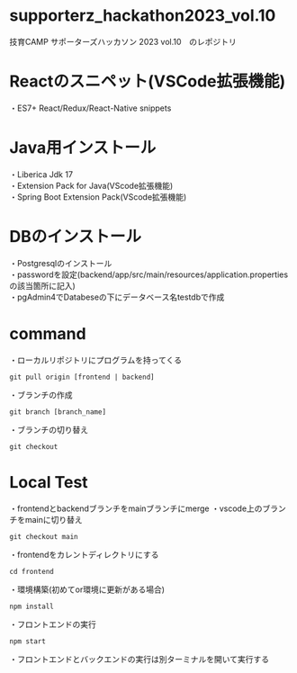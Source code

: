 # supporterz_hackathon2023_vol.10
技育CAMP サポーターズハッカソン 2023 vol.10　のレポジトリ

# Reactのスニペット(VSCode拡張機能)
・ES7+ React/Redux/React-Native snippets

# Java用インストール
・Liberica Jdk 17  
・Extension Pack for Java(VScode拡張機能)  
・Spring Boot Extension Pack(VScode拡張機能)  

# DBのインストール
・Postgresqlのインストール  
・passwordを設定(backend/app/src/main/resources/application.propertiesの該当箇所に記入)  
・pgAdmin4でDatabeseの下にデータベース名testdbで作成  

# command
・ローカルリポジトリにプログラムを持ってくる  
```
git pull origin [frontend | backend]
```
・ブランチの作成  
```
git branch [branch_name]
```
・ブランチの切り替え
```
git checkout
```

# Local Test
・frontendとbackendブランチをmainブランチにmerge
・vscode上のブランチをmainに切り替え
```
git checkout main
```
・frontendをカレントディレクトリにする
```
cd frontend
```
・環境構築(初めてor環境に更新がある場合)
```
npm install
```
・フロントエンドの実行
```
npm start
```
・フロントエンドとバックエンドの実行は別ターミナルを開いて実行する
